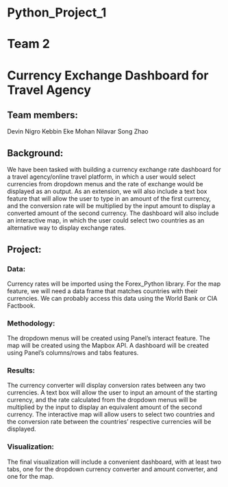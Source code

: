 # Python_Project_1
# Team 2

# Currency Exchange Dashboard for Travel Agency

## Team members:
Devin Nigro
Kebbin Eke
Mohan Nilavar
Song Zhao


## Background:
We have been tasked with building a currency exchange rate dashboard for a travel agency/online travel platform, in which a user would select currencies from dropdown menus and the rate of exchange would be displayed as an output. As an extension, we will also include a text box feature that will allow the user to type in an amount of the first currency, and the conversion rate will be multiplied by the input amount to display a converted amount of the second currency. The dashboard will also include an interactive map, in which the user could select two countries as an alternative way to display exchange rates.


## Project:
### Data:
Currency rates will be imported using the Forex_Python library.
For the map feature, we will need a data frame that matches countries with their currencies. We can probably access this data using the World Bank or CIA Factbook.

### Methodology:
The dropdown menus will be created using Panel’s interact feature.
The map will be created using the Mapbox API.
A dashboard will be created using Panel’s columns/rows and tabs features.

### Results:
The currency converter will display conversion rates between any two currencies.
A text box will allow the user to input an amount of the starting currency, and the rate calculated from the dropdown menus will be multiplied by the input to display an equivalent amount of the second currency.
The interactive map will allow users to select two countries and the conversion rate between the countries’ respective currencies will be displayed.

### Visualization:
The final visualization will include a convenient dashboard, with at least two tabs, one for the dropdown currency converter and amount converter, and one for the map.
